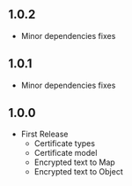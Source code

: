 ## 1.0.2

* Minor dependencies fixes

## 1.0.1

* Minor dependencies fixes

## 1.0.0

* First Release
    - Certificate types
    - Certificate model
    - Encrypted text to Map
    - Encrypted text to Object